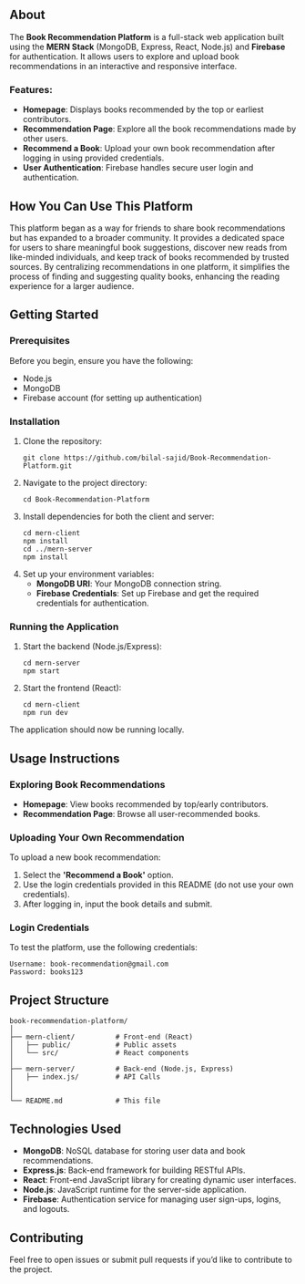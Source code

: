<h2>About</h2>
<p>
    The <strong>Book Recommendation Platform</strong> is a full-stack web application built using the <strong>MERN Stack</strong> (MongoDB, Express, React, Node.js) and <strong>Firebase</strong> for authentication. It allows users to explore and upload book recommendations in an interactive and responsive interface.
</p>

<h3>Features:</h3>
<ul>
    <li><strong>Homepage</strong>: Displays books recommended by the top or earliest contributors.</li>
    <li><strong>Recommendation Page</strong>: Explore all the book recommendations made by other users.</li>
    <li><strong>Recommend a Book</strong>: Upload your own book recommendation after logging in using provided credentials.</li>
    <li><strong>User Authentication</strong>: Firebase handles secure user login and authentication.</li>
</ul>


<h2>How You Can Use This Platform</h2>
<p>
    This platform began as a way for friends to share book recommendations but has expanded to a broader community. It provides a dedicated space for users to share meaningful book suggestions, discover new reads from like-minded individuals, and keep track of books recommended by trusted sources. By centralizing recommendations in one platform, it simplifies the process of finding and suggesting quality books, enhancing the reading experience for a larger audience.
</p>


<h2>Getting Started</h2>

<h3>Prerequisites</h3>
<p>Before you begin, ensure you have the following:</p>
<ul>
    <li>Node.js</li>
    <li>MongoDB</li>
    <li>Firebase account (for setting up authentication)</li>
</ul>

<h3>Installation</h3>
<ol>
    <li>Clone the repository:
        <pre><code>git clone https://github.com/bilal-sajid/Book-Recommendation-Platform.git</code></pre>
    </li>
    <li>Navigate to the project directory:
        <pre><code>cd Book-Recommendation-Platform</code></pre>
    </li>
    <li>Install dependencies for both the client and server:
        <pre><code>cd mern-client
npm install
cd ../mern-server
npm install</code></pre>
    </li>
    <li>Set up your environment variables:
        <ul>
            <li><strong>MongoDB URI</strong>: Your MongoDB connection string.</li>
            <li><strong>Firebase Credentials</strong>: Set up Firebase and get the required credentials for authentication.</li>
        </ul>
    </li>
</ol>

<h3>Running the Application</h3>
<ol>
    <li>Start the backend (Node.js/Express):
        <pre><code>cd mern-server
npm start</code></pre>
    </li>
    <li>Start the frontend (React):
        <pre><code>cd mern-client
npm run dev</code></pre>
    </li>
</ol>
<p>The application should now be running locally.

<h2>Usage Instructions</h2>

<h3>Exploring Book Recommendations</h3>
<ul>
    <li><strong>Homepage</strong>: View books recommended by top/early contributors.</li>
    <li><strong>Recommendation Page</strong>: Browse all user-recommended books.</li>
</ul>

<h3>Uploading Your Own Recommendation</h3>
<p>To upload a new book recommendation:</p>
<ol>
    <li>Select the <strong>'Recommend a Book'</strong> option.</li>
    <li>Use the login credentials provided in this README (do not use your own credentials).</li>
    <li>After logging in, input the book details and submit.</li>
</ol>

<h3>Login Credentials</h3>
<p>To test the platform, use the following credentials:</p>
<pre><code>Username: book-recommendation@gmail.com
Password: books123</code></pre>

<h2>Project Structure</h2>
<pre><code>book-recommendation-platform/
│
├── mern-client/          # Front-end (React)
│   ├── public/           # Public assets
│   └── src/              # React components
│
├── mern-server/          # Back-end (Node.js, Express)
│   ├── index.js/         # API Calls
│   
│   
└── README.md             # This file</code></pre>

<h2>Technologies Used</h2>
<ul>
    <li><strong>MongoDB</strong>: NoSQL database for storing user data and book recommendations.</li>
    <li><strong>Express.js</strong>: Back-end framework for building RESTful APIs.</li>
    <li><strong>React</strong>: Front-end JavaScript library for creating dynamic user interfaces.</li>
    <li><strong>Node.js</strong>: JavaScript runtime for the server-side application.</li>
    <li><strong>Firebase</strong>: Authentication service for managing user sign-ups, logins, and logouts.</li>
</ul>

<h2>Contributing</h2>
<p>Feel free to open issues or submit pull requests if you’d like to contribute to the project.</p>
